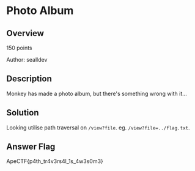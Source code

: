# Photo Album #
 
## Overview ##
 
150 points
 
Author: sealldev
 
## Description ##
 
Monkey has made a photo album, but there's something wrong with it...

## Solution ##
Looking utilise path traversal on `/view?file`. eg. `/view?file=../flag.txt`.

## Answer Flag ##
ApeCTF{p4th_tr4v3rs4l_1s_4w3s0m3}
